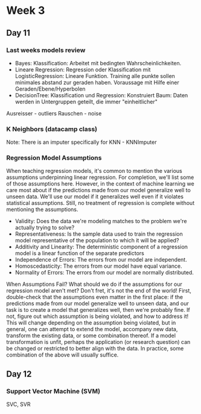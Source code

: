# Week 3

## Day 11

### Last weeks models review

- Bayes: Klassification: Arbeitet mit bedingten Wahrscheinlichkeiten.
- Lineare Regression: Regression oder Klassification mit LogisticRegression: Lineare Funktion. Training alle punkte sollen minimales abstand zur geraden haben. Voraussage mit Hilfe einer Geraden/Ebene/Hyperbolen
- DecisionTree: Klassification und Regression: Konstruiert Baum: Daten werden in Untergruppen geteilt, die immer "einheitlicher"

Ausreisser - outliers
Rauschen - noise

### K Neighbors (datacamp class)

Note: There is an imputer specifically for KNN - KNNImputer

### Regression Model Assumptions

When teaching regression models, it's common to mention the various assumptions underpinning linear regression. For completion, we'll list some of those assumptions here. However, in the context of machine learning we care most about if the predictions made from our model generalize well to unseen data. We'll use our model if it generalizes well even if it violates statistical assumptions. Still, no treatment of regression is complete without mentioning the assumptions.

- Validity: Does the data we're modeling matches to the problem we're actually trying to solve?
- Representativeness: Is the sample data used to train the regression model representative of the population to which it will be applied?
- Additivity and Linearity: The deterministic component of a regression model is a linear function of the separate predictors
- Independence of Errors: The errors from our model are independent.
- Homoscedasticity: The errors from our model have equal variance.
- Normality of Errors: The errors from our model are normally distributed.

When Assumptions Fail?
What should we do if the assumptions for our regression model aren't met? Don't fret, it's not the end of the world! First, double-check that the assumptions even matter in the first place: if the predictions made from our model generalize well to unseen data, and our task is to create a model that generalizes well, then we're probably fine. If not, figure out which assumption is being violated, and how to address it! This will change depending on the assumption being violated, but in general, one can attempt to extend the model, accompany new data, transform the existing data, or some combination thereof. If a model transformation is unfit, perhaps the application (or research question) can be changed or restricted to better align with the data. In practice, some combination of the above will usually suffice.

## Day 12

### Support Vector Machine (SVM)

SVC, SVR
